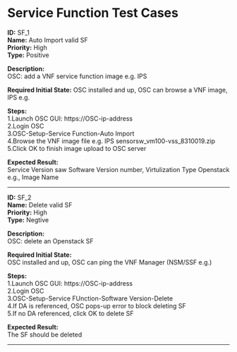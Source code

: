 # Service Function Test Cases

**ID:** SF_1  
**Name:** Auto Import valid SF  
**Priority:** High  
**Type:** Positive  

**Description:**  
OSC: add a VNF service function image e.g. IPS

**Required Initial State:** 
OSC installed and up, OSC can browse a VNF image, IPS e.g.

**Steps:**   
1.Launch OSC GUI: https://OSC-ip-address  
2.Login OSC  
3.OSC-Setup-Service Function-Auto Import  
4.Browse the VNF image file e.g. IPS sensorsw_vm100-vss_8310019.zip  
5.Click OK to finish image upload to OSC server  

**Expected Result:**  
Service Version saw Software Version number, Virtulization Type Openstack e.g., Image Name

****

**ID:** SF_2  
**Name:** Delete valid SF  
**Priority:** High  
**Type:** Negtive  

**Description:**  
OSC: delete an Openstack SF

**Required Initial State:**  
OSC installed and up, OSC can ping the VNF Manager (NSM/SSF e.g.)

**Steps:**    
1.Launch OSC GUI: https://OSC-ip-address  
2.Login OSC  
3.OSC-Setup-Service FUnction-Software Version-Delete  
4.If DA is referenced, OSC pops-up error to block   deleting SF  
5.If no DA referenced, click OK to delete SF  

**Expected Result:**  
The SF should be deleted

****
